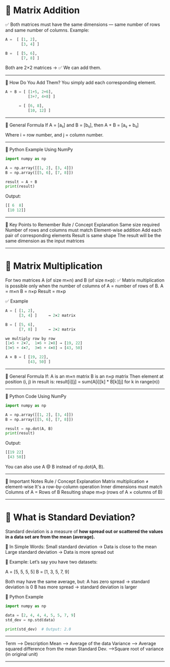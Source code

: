# 🔸 Matrix Addition
✅ Both matrices must have the same dimensions — same number of rows and same number of columns.
Example:
```python
A =  [ [1, 2],
       [3, 4] ]

B =  [ [5, 6],
       [7, 8] ]
```
Both are 2×2 matrices → ✅ We can add them.

--- 

🔸 How Do You Add Them?
You simply add each corresponding element.
```python
A + B = [ [1+5, 2+6],
          [3+7, 4+8] ]

      = [ [6, 8],
          [10, 12] ]
```

---

🔸 General Formula
If
A = [aᵢⱼ] and B = [bᵢⱼ],
then
A + B = [aᵢⱼ + bᵢⱼ]

Where i = row number, and j = column number.

---

🔸 Python Example Using NumPy
```python
import numpy as np

A = np.array([[1, 2], [3, 4]])
B = np.array([[5, 6], [7, 8]])

result = A + B
print(result)
```
Output:
```python
[[ 6  8]
 [10 12]]
```

---

🔸 Key Points to Remember
Rule / Concept	Explanation
Same size required	Number of rows and columns must match
Element-wise addition	Add each pair of corresponding elements
Result is same shape	The result will be the same dimension as the input matrices

---

# 🔸 Matrix Multiplication
For two matrices A (of size m×n) and B (of size n×p):
✅ Matrix multiplication is possible only when the number of columns of A = number of rows of B.
A = m×n
B = n×p
Result = m×p

✅ Example
```python
A = [ [1, 2],
      [3, 4] ]     → 2×2 matrix

B = [ [5, 6],
      [7, 8] ]     → 2×2 matrix

we multiply row by row
[1×5 + 2×7,  1×6 + 2×8] → [19, 22]
[3×5 + 4×7,  3×6 + 4×8] → [43, 50]

A × B = [ [19, 22],
          [43, 50] ]
```

---

🔸 General Formula
If:
A is an m×n matrix
B is an n×p matrix
Then element at position (i, j) in result is:
result[i][j] = sum(A[i][k] * B[k][j] for k in range(n))

---

🔸 Python Code Using NumPy
```python
import numpy as np

A = np.array([[1, 2], [3, 4]])
B = np.array([[5, 6], [7, 8]])

result = np.dot(A, B)
print(result)
```
Output:
```python
[[19 22]
 [43 50]]
```
You can also use A @ B instead of np.dot(A, B).

---

🔸 Important Notes
Rule / Concept	Explanation
Matrix multiplication ≠ element-wise	It's a row-by-column operation
Inner dimensions must match	Columns of A = Rows of B
Resulting shape	m×p (rows of A × columns of B)

---

# 🔸 What is Standard Deviation?
Standard deviation is a measure of **how spread out or scattered the values in a data set are from the mean (average).**

🔸 In Simple Words:
Small standard deviation → Data is close to the mean
Large standard deviation → Data is more spread out

🔸 Example:
Let’s say you have two datasets:

A = [5, 5, 5, 5]
B = [1, 3, 5, 7, 9]

Both may have the same average, but:
A has zero spread → standard deviation is 0
B has more spread → standard deviation is larger

🔸 Python Example
```python
import numpy as np

data = [2, 4, 4, 4, 5, 5, 7, 9]
std_dev = np.std(data)

print(std_dev)  # Output: 2.0
```
---

Term   	--> Description
Mean	       --> Average of the data
Variance	--> Average squared difference from the mean
Standard Dev.	-->Square root of variance (in original unit)

---
